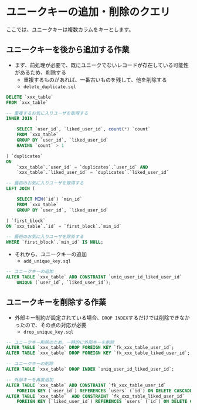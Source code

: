 # ユニークキーの追加・削除のクエリ

ここでは、ユニークキーは複数カラムをキーとします。

## ユニークキーを後から追加する作業

- まず、前処理が必要で、既にユニークでないレコードが存在している可能性があるため、削除する
    - 重複するものがあれば、一番古いものを残して、他を削除する
    - `delete_duplicate.sql`
```sql
DELETE `xxx_table`
FROM `xxx_table`

-- 重複するお気に入りユーザを取得する
INNER JOIN (

	SELECT `user_id`, `liked_user_id`, count(*) `count`
	FROM `xxx_table`
	GROUP BY `user_id`, `liked_user_id`
	HAVING `count` > 1

) `duplicates`
ON
    `xxx_table`.`user_id` = `duplicates`.`user_id` AND
    `xxx_table`.`liked_user_id` = `duplicates`.`liked_user_id`

-- 最初のお気に入りユーザを取得する
LEFT JOIN (

    SELECT MIN(`id`) `min_id`
    FROM `xxx_table`
    GROUP BY `user_id`, `liked_user_id`

) `first_block`
ON `xxx_table`.`id` = `first_block`.`min_id`

-- 最初のお気に入りユーザを除外する
WHERE `first_block`.`min_id` IS NULL;

```

- それから、ユニークキーの追加
    - `add_unique_key.sql`
```sql
-- ユニークキーの追加
ALTER TABLE `xxx_table` ADD CONSTRAINT `uniq_user_id_liked_user_id`
    UNIQUE (`user_id`, `liked_user_id`);

```

## ユニークキーを削除する作業
- 外部キー制約が設定されている場合、`DROP INDEX`するだけでは削除できなかったので、その点の対応が必要
    - `drop_unique_key.sql`
```sql
-- ユニークキー削除のため、一時的に外部キーを削除
ALTER TABLE `xxx_table` DROP FOREIGN KEY `fk_xxx_table_user_id`;
ALTER TABLE `xxx_table` DROP FOREIGN KEY `fk_xxx_table_liked_user_id`;

-- ユニークキーの削除
ALTER TABLE `xxx_table` DROP INDEX `uniq_user_id_liked_user_id`;

-- 外部キーを再度追加
ALTER TABLE `xxx_table` ADD CONSTRAINT `fk_xxx_table_user_id`
    FOREIGN KEY (`user_id`) REFERENCES `users` (`id`) ON DELETE CASCADE;
ALTER TABLE `xxx_table`  ADD CONSTRAINT `fk_xxx_table_liked_user_id`
    FOREIGN KEY (`liked_user_id`) REFERENCES `users` (`id`) ON DELETE CASCADE;
```
